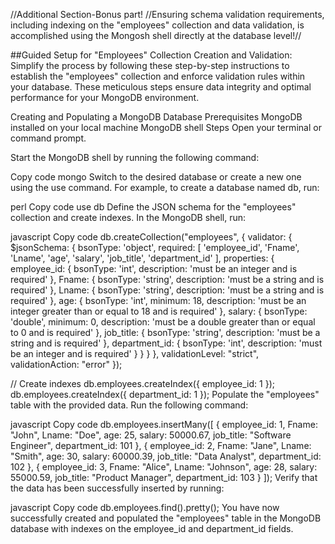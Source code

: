 //Additional Section-Bonus part!
//Ensuring schema validation requirements, including indexing on the "employees" collection and data validation, is accomplished using the Mongosh shell directly at the database level!//

##Guided Setup for "Employees" Collection Creation and Validation:
Simplify the process by following these step-by-step instructions to establish the "employees" collection and enforce validation rules within your database. These meticulous steps ensure data integrity and optimal performance for your MongoDB environment.

Creating and Populating a MongoDB Database
Prerequisites
MongoDB installed on your local machine
MongoDB shell
Steps
Open your terminal or command prompt.

Start the MongoDB shell by running the following command:

Copy code
mongo
Switch to the desired database or create a new one using the use command. For example, to create a database named db, run:

perl
Copy code
use db
Define the JSON schema for the "employees" collection and create indexes. In the MongoDB shell, run:

javascript
Copy code
db.createCollection("employees", {
validator: {
$jsonSchema: {
bsonType: 'object',
required: [
'employee_id',
'Fname',
'Lname',
'age',
'salary',
'job_title',
'department_id'
],
properties: {
employee_id: {
bsonType: 'int',
description: 'must be an integer and is required'
},
Fname: {
bsonType: 'string',
description: 'must be a string and is required'
},
Lname: {
bsonType: 'string',
description: 'must be a string and is required'
},
age: {
bsonType: 'int',
minimum: 18,
description: 'must be an integer greater than or equal to 18 and is required'
},
salary: {
bsonType: 'double',
minimum: 0,
description: 'must be a double greater than or equal to 0 and is required'
},
job_title: {
bsonType: 'string',
description: 'must be a string and is required'
},
department_id: {
bsonType: 'int',
description: 'must be an integer and is required'
}
}
}
},
validationLevel: "strict",
validationAction: "error"
});

// Create indexes
db.employees.createIndex({ employee_id: 1 });
db.employees.createIndex({ department_id: 1 });
Populate the "employees" table with the provided data. Run the following command:

javascript
Copy code
db.employees.insertMany([
{
employee_id: 1,
Fname: "John",
Lname: "Doe",
age: 25,
salary: 50000.67,
job_title: "Software Engineer",
department_id: 101
},
{
employee_id: 2,
Fname: "Jane",
Lname: "Smith",
age: 30,
salary: 60000.39,
job_title: "Data Analyst",
department_id: 102
},
{
employee_id: 3,
Fname: "Alice",
Lname: "Johnson",
age: 28,
salary: 55000.59,
job_title: "Product Manager",
department_id: 103
}
]);
Verify that the data has been successfully inserted by running:

javascript
Copy code
db.employees.find().pretty();
You have now successfully created and populated the "employees" table in the MongoDB database with indexes on the employee_id and department_id fields.
